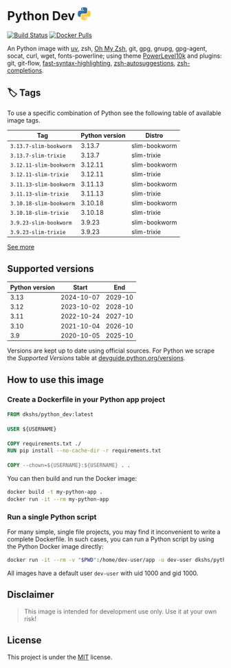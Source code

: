 # Python Dev <img src="https://raw.githubusercontent.com/docker-library/docs/01c12653951b2fe592c1f93a13b4e289ada0e3a1/python/logo.png" alt="Python Image" width="30px" />

[![Build Status](https://img.shields.io/github/actions/workflow/status/ncontiero/python_dev/build.yml?branch=master)](https://github.com/ncontiero/python_dev/actions/workflows/build.yml?query=branch%3Amaster)
[![Docker Pulls](https://img.shields.io/docker/pulls/dkshs/python_dev?style=flat-square&color=7c3aed)](https://hub.docker.com/r/dkshs/python_dev)

An Python image with [uv](https://github.com/astral-sh/uv), zsh, [Oh My Zsh](https://ohmyz.sh/), git, gpg, gnupg, gpg-agent, socat, curl, wget, fonts-powerline; using theme [PowerLevel10k](https://github.com/romkatv/powerlevel10k) and plugins: git, git-flow, [fast-syntax-highlighting](https://github.com/zdharma-continuum/fast-syntax-highlighting), [zsh-autosuggestions](https://github.com/zsh-users/zsh-autosuggestions), [zsh-completions](https://github.com/zsh-users/zsh-completions).

## 🏷 Tags

To use a specific combination of Python see the following table of available image tags.

| Tag                     | Python version | Distro        |
| ----------------------- | -------------- | ------------- |
| `3.13.7-slim-bookworm`  | 3.13.7         | slim-bookworm |
| `3.13.7-slim-trixie`    | 3.13.7         | slim-trixie   |
| `3.12.11-slim-bookworm` | 3.12.11        | slim-bookworm |
| `3.12.11-slim-trixie`   | 3.12.11        | slim-trixie   |
| `3.11.13-slim-bookworm` | 3.11.13        | slim-bookworm |
| `3.11.13-slim-trixie`   | 3.11.13        | slim-trixie   |
| `3.10.18-slim-bookworm` | 3.10.18        | slim-bookworm |
| `3.10.18-slim-trixie`   | 3.10.18        | slim-trixie   |
| `3.9.23-slim-bookworm`  | 3.9.23         | slim-bookworm |
| `3.9.23-slim-trixie`    | 3.9.23         | slim-trixie   |

[See more](https://hub.docker.com/r/dkshs/python_dev/tags)

## Supported versions

| Python version | Start      | End     |
| -------------- | ---------- | ------- |
| 3.13           | 2024-10-07 | 2029-10 |
| 3.12           | 2023-10-02 | 2028-10 |
| 3.11           | 2022-10-24 | 2027-10 |
| 3.10           | 2021-10-04 | 2026-10 |
| 3.9            | 2020-10-05 | 2025-10 |

Versions are kept up to date using official sources. For Python we scrape the _Supported Versions_ table at [devguide.python.org/versions](https://devguide.python.org/versions/#supported-versions).

## How to use this image

### Create a Dockerfile in your Python app project

```dockerfile
FROM dkshs/python_dev:latest

USER ${USERNAME}

COPY requirements.txt ./
RUN pip install --no-cache-dir -r requirements.txt

COPY --chown=${USERNAME}:${USERNAME} . .
```

You can then build and run the Docker image:

```bash
docker build -t my-python-app .
docker run -it --rm my-python-app
```

### Run a single Python script

For many simple, single file projects, you may find it inconvenient to write a complete Dockerfile. In such cases, you can run a Python script by using the Python Docker image directly:

```bash
docker run -it --rm -v "$PWD":/home/dev-user/app -u dev-user dkshs/python_dev
```

All images have a default user `dev-user` with uid 1000 and gid 1000.

## Disclaimer

> This image is intended for development use only. Use it at your own risk!

## License

This project is under the [MIT](/LICENSE) license.
